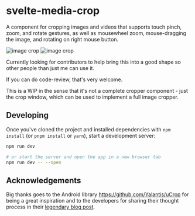 # svelte-media-crop

A component for cropping images and videos that supports touch pinch, zoom, and rotate gestures, as well as mousewheel zoom, mouse-dragging the image, and rotating on right mouse button.

![image crop](https://github.com/sabine/svelte-media-crop/blob/main/docs/cropper.gif?raw=true)
![image crop](https://github.com/sabine/svelte-media-crop/blob/main/docs/video_crop.gif?raw=true)


Currently looking for contributors to help bring this into a good shape so other people than just me can use it.

If you can do code-review, that's very welcome.

This is a WIP in the sense that it's not a complete cropper component - just the crop window, which can be used to implement a full image cropper.

## Developing

Once you've cloned the project and installed dependencies with `npm install` (or `pnpm install` or `yarn`), start a development server:

```bash
npm run dev

# or start the server and open the app in a new browser tab
npm run dev -- --open
```


## Acknowledgements

Big thanks goes to the Android library https://github.com/Yalantis/uCrop for being a great inspiration and to the developers for sharing their thought process in their [legendary blog post](https://yalantis.com/blog/how-we-created-ucrop-our-own-image-cropping-library-for-android/).
